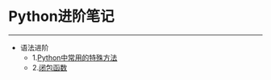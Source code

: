 # Python进阶笔记
****
* 语法进阶
  * 1.[Python中常用的特殊方法](./Src/Python中常用的特殊方法.md)
  * 2.[闭包函数](./Src/Python中的闭包.md)